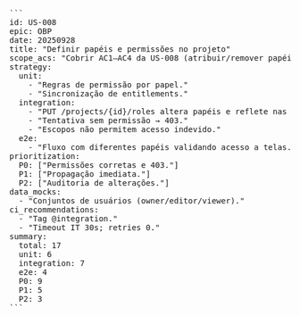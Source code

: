 <pre>```
id: US-008
epic: OBP
date: 20250928
title: "Definir papéis e permissões no projeto"
scope_acs: "Cobrir AC1–AC4 da US-008 (atribuir/remover papéis, entitlements, 403)."
strategy:
  unit:
    - "Regras de permissão por papel."
    - "Sincronização de entitlements."
  integration:
    - "PUT /projects/{id}/roles altera papéis e reflete nas views."
    - "Tentativa sem permissão → 403."
    - "Escopos não permitem acesso indevido."
  e2e:
    - "Fluxo com diferentes papéis validando acesso a telas."
prioritization:
  P0: ["Permissões corretas e 403."]
  P1: ["Propagação imediata."]
  P2: ["Auditoria de alterações."]
data_mocks:
  - "Conjuntos de usuários (owner/editor/viewer)."
ci_recommendations:
  - "Tag @integration."
  - "Timeout IT 30s; retries 0."
summary:
  total: 17
  unit: 6
  integration: 7
  e2e: 4
  P0: 9
  P1: 5
  P2: 3
```</pre>
